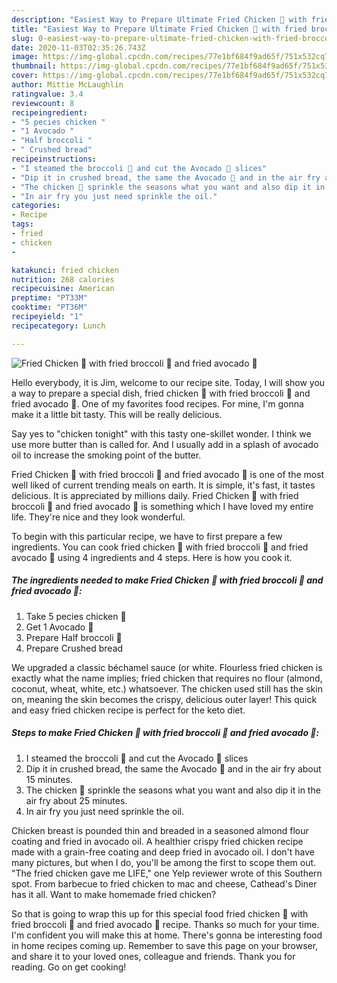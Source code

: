 ```yaml
---
description: "Easiest Way to Prepare Ultimate Fried Chicken 🍗 with fried broccoli 🥦 and fried avocado 🥑"
title: "Easiest Way to Prepare Ultimate Fried Chicken 🍗 with fried broccoli 🥦 and fried avocado 🥑"
slug: 0-easiest-way-to-prepare-ultimate-fried-chicken-with-fried-broccoli-and-fried-avocado
date: 2020-11-03T02:35:26.743Z
image: https://img-global.cpcdn.com/recipes/77e1bf684f9ad65f/751x532cq70/fried-chicken-🍗-with-fried-broccoli-🥦-and-fried-avocado-🥑-recipe-main-photo.jpg
thumbnail: https://img-global.cpcdn.com/recipes/77e1bf684f9ad65f/751x532cq70/fried-chicken-🍗-with-fried-broccoli-🥦-and-fried-avocado-🥑-recipe-main-photo.jpg
cover: https://img-global.cpcdn.com/recipes/77e1bf684f9ad65f/751x532cq70/fried-chicken-🍗-with-fried-broccoli-🥦-and-fried-avocado-🥑-recipe-main-photo.jpg
author: Mittie McLaughlin
ratingvalue: 3.4
reviewcount: 8
recipeingredient:
- "5 pecies chicken "
- "1 Avocado "
- "Half broccoli "
- " Crushed bread"
recipeinstructions:
- "I steamed the broccoli 🥦 and cut the Avocado 🥑 slices"
- "Dip it in crushed bread, the same the Avocado 🥑 and in the air fry about 15 minutes."
- "The chicken 🐔 sprinkle the seasons what you want and also dip it in the air fry about 25 minutes."
- "In air fry you just need sprinkle the oil."
categories:
- Recipe
tags:
- fried
- chicken
- 

katakunci: fried chicken  
nutrition: 268 calories
recipecuisine: American
preptime: "PT33M"
cooktime: "PT36M"
recipeyield: "1"
recipecategory: Lunch

---
```



![Fried Chicken 🍗 with fried broccoli 🥦 and fried avocado 🥑](https://img-global.cpcdn.com/recipes/77e1bf684f9ad65f/751x532cq70/fried-chicken-🍗-with-fried-broccoli-🥦-and-fried-avocado-🥑-recipe-main-photo.jpg)

Hello everybody, it is Jim, welcome to our recipe site. Today, I will show you a way to prepare a special dish, fried chicken 🍗 with fried broccoli 🥦 and fried avocado 🥑. One of my favorites food recipes. For mine, I'm gonna make it a little bit tasty. This will be really delicious.

Say yes to &#34;chicken tonight&#34; with this tasty one-skillet wonder. I think we use more butter than is called for. And I usually add in a splash of avocado oil to increase the smoking point of the butter.

Fried Chicken 🍗 with fried broccoli 🥦 and fried avocado 🥑 is one of the most well liked of current trending meals on earth. It is simple, it's fast, it tastes delicious. It is appreciated by millions daily. Fried Chicken 🍗 with fried broccoli 🥦 and fried avocado 🥑 is something which I have loved my entire life. They're nice and they look wonderful.


To begin with this particular recipe, we have to first prepare a few ingredients. You can cook fried chicken 🍗 with fried broccoli 🥦 and fried avocado 🥑 using 4 ingredients and 4 steps. Here is how you cook it.

<!--inarticleads1-->

##### The ingredients needed to make Fried Chicken 🍗 with fried broccoli 🥦 and fried avocado 🥑:

1. Take 5 pecies chicken 🐔
1. Get 1 Avocado 🥑
1. Prepare Half broccoli 🥦
1. Prepare  Crushed bread


We upgraded a classic béchamel sauce (or white. Flourless fried chicken is exactly what the name implies; fried chicken that requires no flour (almond, coconut, wheat, white, etc.) whatsoever. The chicken used still has the skin on, meaning the skin becomes the crispy, delicious outer layer! This quick and easy fried chicken recipe is perfect for the keto diet. 

<!--inarticleads2-->

##### Steps to make Fried Chicken 🍗 with fried broccoli 🥦 and fried avocado 🥑:

1. I steamed the broccoli 🥦 and cut the Avocado 🥑 slices
1. Dip it in crushed bread, the same the Avocado 🥑 and in the air fry about 15 minutes.
1. The chicken 🐔 sprinkle the seasons what you want and also dip it in the air fry about 25 minutes.
1. In air fry you just need sprinkle the oil.


Chicken breast is pounded thin and breaded in a seasoned almond flour coating and fried in avocado oil. A healthier crispy fried chicken recipe made with a grain-free coating and deep fried in avocado oil. I don&#39;t have many pictures, but when I do, you&#39;ll be among the first to scope them out. &#34;The fried chicken gave me LIFE,&#34; one Yelp reviewer wrote of this Southern spot. From barbecue to fried chicken to mac and cheese, Cathead&#39;s Diner has it all. Want to make homemade fried chicken? 

So that is going to wrap this up for this special food fried chicken 🍗 with fried broccoli 🥦 and fried avocado 🥑 recipe. Thanks so much for your time. I'm confident you will make this at home. There's gonna be interesting food in home recipes coming up. Remember to save this page on your browser, and share it to your loved ones, colleague and friends. Thank you for reading. Go on get cooking!
